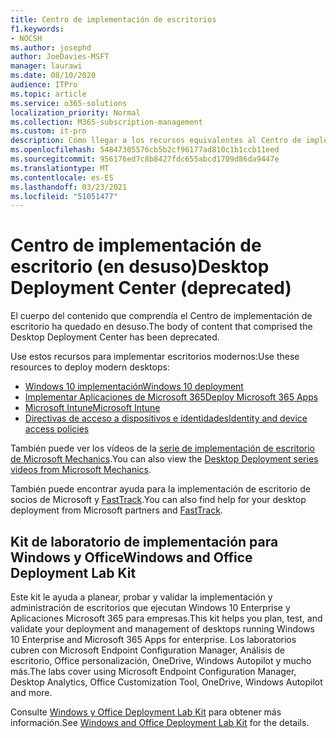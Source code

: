 ```yaml
---
title: Centro de implementación de escritorios
f1.keywords:
- NOCSH
ms.author: josephd
author: JoeDavies-MSFT
manager: laurawi
ms.date: 08/10/2020
audience: ITPro
ms.topic: article
ms.service: o365-solutions
localization_priority: Normal
ms.collection: M365-subscription-management
ms.custom: it-pro
description: Cómo llegar a los recursos equivalentes al Centro de implementación de escritorio en desuso.
ms.openlocfilehash: 54847305576cb5b2cf96177ad810c1b1ccb11eed
ms.sourcegitcommit: 956176ed7c8b8427fdc655abcd1709d86da9447e
ms.translationtype: MT
ms.contentlocale: es-ES
ms.lasthandoff: 03/23/2021
ms.locfileid: "51051477"
---
```

# <a name="desktop-deployment-center-deprecated"></a><span data-ttu-id="b4fff-103">Centro de implementación de escritorio (en desuso)</span><span class="sxs-lookup"><span data-stu-id="b4fff-103">Desktop Deployment Center (deprecated)</span></span>

<span data-ttu-id="b4fff-104">El cuerpo del contenido que comprendía el Centro de implementación de escritorio ha quedado en desuso.</span><span class="sxs-lookup"><span data-stu-id="b4fff-104">The body of content that comprised the Desktop Deployment Center has been deprecated.</span></span> 

<span data-ttu-id="b4fff-105">Use estos recursos para implementar escritorios modernos:</span><span class="sxs-lookup"><span data-stu-id="b4fff-105">Use these resources to deploy modern desktops:</span></span>

- [<span data-ttu-id="b4fff-106">Windows 10 implementación</span><span class="sxs-lookup"><span data-stu-id="b4fff-106">Windows 10 deployment</span></span>](/windows/deployment/)
- [<span data-ttu-id="b4fff-107">Implementar Aplicaciones de Microsoft 365</span><span class="sxs-lookup"><span data-stu-id="b4fff-107">Deploy Microsoft 365 Apps</span></span>](/deployoffice/deployment-guide-microsoft-365-apps)
- [<span data-ttu-id="b4fff-108">Microsoft Intune</span><span class="sxs-lookup"><span data-stu-id="b4fff-108">Microsoft Intune</span></span>](/mem/intune/fundamentals/planning-guide)
- [<span data-ttu-id="b4fff-109">Directivas de acceso a dispositivos e identidades</span><span class="sxs-lookup"><span data-stu-id="b4fff-109">Identity and device access policies</span></span>](../security/defender-365-security/microsoft-365-policies-configurations.md)

<span data-ttu-id="b4fff-110">También puede ver los vídeos de la [serie de implementación de escritorio de Microsoft Mechanics](https://www.aka.ms/watchhowtoshift).</span><span class="sxs-lookup"><span data-stu-id="b4fff-110">You can also view the [Desktop Deployment series videos from Microsoft Mechanics](https://www.aka.ms/watchhowtoshift).</span></span>

<span data-ttu-id="b4fff-111">También puede encontrar ayuda para la implementación de escritorio de socios de Microsoft y [FastTrack](https://www.microsoft.com/fasttrack/microsoft-365).</span><span class="sxs-lookup"><span data-stu-id="b4fff-111">You can also find help for your desktop deployment from Microsoft partners and [FastTrack](https://www.microsoft.com/fasttrack/microsoft-365).</span></span>

## <a name="windows-and-office-deployment-lab-kit"></a><span data-ttu-id="b4fff-112">Kit de laboratorio de implementación para Windows y Office</span><span class="sxs-lookup"><span data-stu-id="b4fff-112">Windows and Office Deployment Lab Kit</span></span>

<span data-ttu-id="b4fff-113">Este kit le ayuda a planear, probar y validar la implementación y administración de escritorios que ejecutan Windows 10 Enterprise y Aplicaciones Microsoft 365 para empresas.</span><span class="sxs-lookup"><span data-stu-id="b4fff-113">This kit helps you plan, test, and validate your deployment and management of desktops running Windows 10 Enterprise and Microsoft 365 Apps for enterprise.</span></span> <span data-ttu-id="b4fff-114">Los laboratorios cubren con Microsoft Endpoint Configuration Manager, Análisis de escritorio, Office personalización, OneDrive, Windows Autopilot y mucho más.</span><span class="sxs-lookup"><span data-stu-id="b4fff-114">The labs cover using Microsoft Endpoint Configuration Manager, Desktop Analytics, Office Customization Tool, OneDrive, Windows Autopilot and more.</span></span>

<span data-ttu-id="b4fff-115">Consulte [Windows y Office Deployment Lab Kit](modern-desktop-deployment-and-management-lab.md) para obtener más información.</span><span class="sxs-lookup"><span data-stu-id="b4fff-115">See [Windows and Office Deployment Lab Kit](modern-desktop-deployment-and-management-lab.md) for the details.</span></span>
